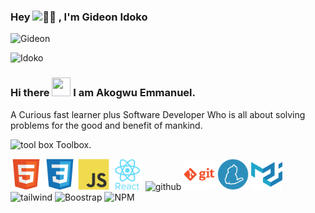 ### Hey&nbsp;<img src="https://raw.githubusercontent.com/MartinHeinz/MartinHeinz/master/wave.gif" alt="👋🏽" width="22px" height="22px"> , I'm Gideon Idoko

![Gideon](gitartwork1.svg)

![Idoko](gitartwork3.svg)


### Hi there  <img src='https://i.pinimg.com/originals/33/35/0a/33350a6314b66017370ada20437fff04.gif' width='30px' height='30px' />   I am Akogwu Emmanuel.

 
 
A Curious fast learner plus Software Developer Who is all about solving problems for the good and benefit of mankind.



<img src='https://cutt.ly/ybL9x33'  alt='tool box' width='20' height='20' /> Toolbox.



<img src='https://raw.githubusercontent.com/devicons/devicon/7a4ca8aa871d6dca81691e018d31eed89cb70a76/icons/html5/html5-original.svg' alt='HTML5' height='50' width='50' /> <img src='https://raw.githubusercontent.com/devicons/devicon/7a4ca8aa871d6dca81691e018d31eed89cb70a76/icons/css3/css3-original.svg' alt='CSS3' height='50' width='50' /> <img src='https://raw.githubusercontent.com/devicons/devicon/7a4ca8aa871d6dca81691e018d31eed89cb70a76/icons/javascript/javascript-original.svg' alt='javascript' height='50' width='50' /> <img src='https://raw.githubusercontent.com/devicons/devicon/7a4ca8aa871d6dca81691e018d31eed89cb70a76/icons/react/react-original-wordmark.svg' alt='REACT' height='50' width='50' /> <img src='http://pngimg.com/uploads/github/github_PNG40.png' alt='github' height='50' width='50' /> <img src='https://raw.githubusercontent.com/devicons/devicon/7a4ca8aa871d6dca81691e018d31eed89cb70a76/icons/git/git-plain-wordmark.svg' alt='git' height='50' width='50' /> <img src='https://raw.githubusercontent.com/devicons/devicon/7a4ca8aa871d6dca81691e018d31eed89cb70a76/icons/yarn/yarn-original.svg' alt='yarn' height='50' width='50' /> <img src='https://raw.githubusercontent.com/devicons/devicon/7a4ca8aa871d6dca81691e018d31eed89cb70a76/icons/materialui/materialui-original.svg' alt='material UI' height='50' width='50' /> <img src='https://miro.medium.com/max/632/1*5QD8DKhOjRe-gcYjozlLNQ.png' alt='tailwind' height='50' width='50' /> <img src='https://camo.githubusercontent.com/8c8cd6fb9104edca5dcc83480ce23be35635c38db540f90a7e325dcae5a60281/68747470733a2f2f676574626f6f7473747261702e636f6d2f646f63732f342e312f6173736574732f696d672f626f6f7473747261702d737461636b2e706e67' alt='Boostrap' height='50' width='50' /> <img src='https://cutt.ly/tbMMiuF' alt='NPM' height='50' width='50' />
<!--
**Akogwu24/Akogwu24** is a ✨ _special_ ✨ repository because its `README.md` (this file) appears on your GitHub profile.

Here are some ideas to get you started:

- 🔭 I’m currently working on ...
- 🌱 I’m currently learning ...
- 👯 I’m looking to collaborate on ...
- 🤔 I’m looking for help with ...
- 💬 Ask me about ...
- 📫 How to reach me: ...
- 😄 Pronouns: ...
- ⚡ Fun fact: ...
-->
